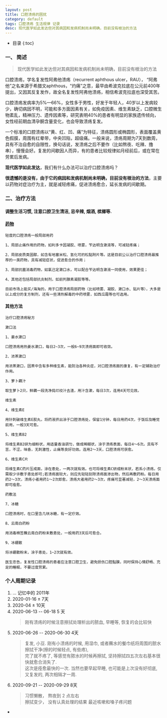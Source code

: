 ```yaml
---
layout: post
title: 口腔溃疡的困扰
category: default
tags: 口腔溃疡 生活规律 记录
desc: 现代医学如此发达但对其病因和发病机制尚未明确，目前没有根治的方法
---
```

* 目录
{:toc}

### 一、 简述
> 现代医学如此发达但对其病因和发病机制尚未明确，目前没有根治的方法  

口腔溃疡，学名复发性阿弗他溃疡（recurrent aphthous ulcer，RAU）， “阿弗他”之名来源于希腊文aphthous，“灼痛”之意，最早由希波克拉底在公元前400年提出，又因其反复发作，故全名复发性阿弗他溃疡，相信希波克拉底也深受其苦。

口腔溃疡发病率为5%—66%，女性多于男性，好发于年轻人，40岁以上发病较少，确切病因不明，可能和多方面因素有关，如免疫因素、维生素缺乏，口腔微生物紊乱，精神压力、遗传因素等，研究表明40%的患者有明显的家族遗传倾向，女性经前期血清孕酮含量变化，也会导致溃疡复发。

一个标准的口腔溃疡以“黄、红、凹、痛”为特征，溃疡圆形或椭圆形，表面覆盖黄色假膜，周围有红晕带，中央凹陷，超级痛。一般来说，溃疡周期为7天到数周，具有不治自愈的自限性，换句话说，发溃疡之后不要作（比如熬夜、吃辣、撸串），慢慢会好。复发的间歇因人而异，有的患者比较规律如月经前后，或在常在劳累后发病。

**现代医学如此发达**，我们有什么办法可以治疗口腔溃疡吗？  

**很遗憾的是没有，由于它的病因和发病机制尚未明确，目前没有根治的方法**，主要以药物对症治疗为主，就是减轻疼痛，促进溃疡愈合，延长发病的间歇期。


### 二、治疗方法  
#### 调整生活习惯, 注意口腔卫生清洁, 忌辛辣, 烟酒, 槟榔等.
#### [药物](http://wsjkw.sh.gov.cn/jthl/20200305/91ef03af0a484a68bc308edd556c6fad.html)
    轻度的口腔溃疡一般局部用药  
    
    1、局部止痛作用的药物，如利多卡因凝胶、喷雾，苄达明含漱液等，可减轻疼痛；  
    
    2、局部皮质类固醇，如含有地塞米松、氢化可的松黏附片等。这是目前公认治疗口腔溃疡最推荐的一类药物，具有减轻症状，促进愈合的作用；  
    
    3、局部抗菌消毒药物，如氯己定漱口水，可以配合苄达明含漱液一同使用，效果更佳；  
    
    4、其他还包括局部抗炎制剂，如前列腺素凝胶等等。  
    
    目前市场上能买/海淘的，用于口腔溃疡局部药物（比如喷雾、凝胶、漱口水、贴片等），大多是以上成分的复方制剂，还有一些清热解毒的中药喷雾，如西瓜霜等也可选用。  
  
#### 其他方法
    治疗口腔溃疡秘方
    
    漱口法
    
    1、姜水漱口
    
    口腔溃疡用热姜水漱口，每日2~3次，一般6~9次溃疡面即可收敛。
    
    2、浓茶漱口
    
    用浓茶漱口，因茶中含有多种维生素，能防治各种炎症，对口腔溃疡面的康复，有一定辅助治疗作用。
    
    3、萝卜藕汁
    
    取生萝卜2只，鲜藕一段洗净捣烂绞汁去渣，用汁含漱，每日3次，连用4天可见效。
    
    维生素
    
    4、维生素E
    
    用针刺破维生素E胶丸，将药液挤出涂于口腔溃疡处，保留1分钟，每日用药4次，于饭后及睡觉前用，一般3天可愈。
    
    5、维生素B2
    
    将维生素B2研为细粉状，用适量香油调匀，做成稀糊状，涂于溃疡表面，每日4～6次。具有不苦，不涩，味香，无刺激性，止痛等良好功效。连用2～3天，口腔溃疡可获愈。
    
    6、维生素C片
    
    将维生素C药片压成面，涂在患处，一两次就有效。也可将维生素C研成粉末状，若系小溃疡，仅需取少许敷于患处即可;若溃疡面较大，则应先轻轻刮除溃疡面渗出物，然后再敷药粉。每日用药2～3次，溃疡小者用药1～2次即愈，溃疡大者用药2～3次，疼痛可显著减轻，2～3天溃疡面即可痊愈。
    
    药敷法
    
    7、冰糖
    
    口腔溃疡时，在口里含几块冰糖，有一定疗效。
    
    8、云南白药粉
    
    用消毒棉签蘸云南白药粉末敷患处，一般用药3天后可愈合。
    
    9、冰硼散
    
    将冰硼散粉末，涂于患处，1~2次就有效。
    
    医生忠告，复发性口腔溃疡的患者应注意口腔卫生，避免损伤口腔黏膜，同时保持心情舒畅、充足的睡眠，不要过度劳累。

### 个人周期记录
1. ... 记忆中的 2011年
2. 2020-01-16 ± 7天  
3. 2020-04 ± 10天  
4. 2020-06-13 -- 06-18  5 天
    > 刚有溃疡的时候注意擦拭处理析出的脓血, 早睡等, 恢复的会比较快  
5. 2020-06-26 -- 2020-06-30 4天
    > 复发, 小豆. 刚有小溃疡的时候, 用湿巾, 或者蘸水的餐巾纸将周围的脓水擦拭干净(擦的时候轻点, 有些疼),  
    > 完了就不疼了, 等感觉有脓水的时候再擦拭, 坚持擦拭四五次左右基本很快就愈合消失了.  
    > 这次是痊愈最快的一次. 当然也要早起早睡, 也可能是上次没有好彻底, 又复发的, 两次相隔才一周.    
6. 2020-09-21 -- 2020-09-29 8天  
    > 习惯懒散， 熬夜到 2 点左右  
    > 擦拭变少， 没有认真处理的结果
    > 最近咳嗽和嗓子疼问题  

- 





